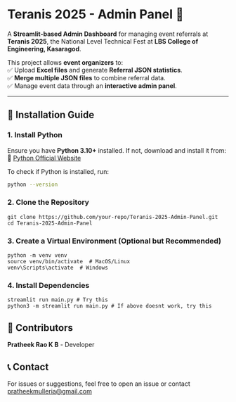 # **Teranis 2025 - Admin Panel** 🎯  

A **Streamlit-based Admin Dashboard** for managing event referrals at **Teranis 2025**, the National Level Technical Fest at **LBS College of Engineering, Kasaragod**.  

This project allows **event organizers** to:  
✅ Upload **Excel files** and generate **Referral JSON statistics**.  
✅ **Merge multiple JSON files** to combine referral data.  
✅ Manage event data through an **interactive admin panel**.  

---

## 🚀 **Installation Guide**  

### 1️. Install Python  
Ensure you have **Python 3.10+** installed. If not, download and install it from:  
🔗 [Python Official Website](https://www.python.org/downloads/)  

To check if Python is installed, run:  
```sh
python --version
```

### 2. Clone the Repository

```
git clone https://github.com/your-repo/Teranis-2025-Admin-Panel.git 
cd Teranis-2025-Admin-Panel
```

### 3. Create a Virtual Environment (Optional but Recommended)
```
python -m venv venv
source venv/bin/activate  # MacOS/Linux
venv\Scripts\activate  # Windows
```

### 4. Install Dependencies

```
streamlit run main.py # Try this
python3 -m streamlit run main.py # If above doesnt work, try this
```

## 🎉 Contributors
**Pratheek Rao K B** - Developer

## 📞 Contact
For issues or suggestions, feel free to open an issue or contact pratheekmulleria@gmail.com